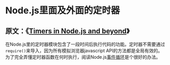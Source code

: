 # Node.js里面及外面的定时器 #

## 原文：《[Timers in Node.js and beyond](https://nodejs.org/en/docs/guides/timers-in-node/ "Timers in Node.js and beyond")》 ##

在Node.js里的定时器模块包含了一段时间后执行代码的功能。定时器不需要通过`require()`来导入，因为所有模拟浏览器javascript API的方法都是全局有效的。为了完全弄懂定时器函数在何时执行，阅读Node.js[事件循环](//NodejsEventLoopTimerAndProcessNextTick_cn.md "NodeJS的事件循环，定时器和process.nextTick()")是个很好的办法。

